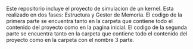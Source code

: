 Este repositorio incluye el proyecto de simulacion de un kernel.
Esta realizado en dos fases: Estructura y Gestor de Memoria. 
El codigo de la primera parte se encuentra tanto en la carpeta que contiene todo el contenido del proyecto como en la pagina inicial.
El codigo de la segunda parte se encuentra tanto en la carpeta que contiene todo el contenido del proyecto como en la carpeta con el nombre 3 parte.

